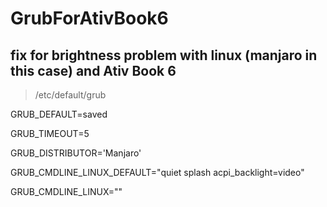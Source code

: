 # GrubForAtivBook6
fix for brightness problem with linux (manjaro in this case) and Ativ Book 6
------------------------------------------------------------
> /etc/default/grub

GRUB_DEFAULT=saved

GRUB_TIMEOUT=5 

GRUB_DISTRIBUTOR='Manjaro'

GRUB_CMDLINE_LINUX_DEFAULT="quiet splash acpi_backlight=video"

GRUB_CMDLINE_LINUX=""

